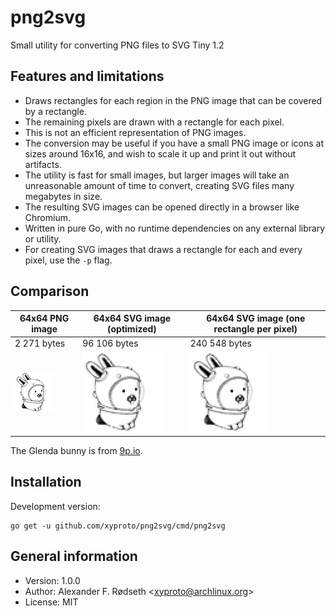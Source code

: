 # png2svg

Small utility for converting PNG files to SVG Tiny 1.2

## Features and limitations

* Draws rectangles for each region in the PNG image that can be covered by a rectangle.
* The remaining pixels are drawn with a rectangle for each pixel.
* This is not an efficient representation of PNG images.
* The conversion may be useful if you have a small PNG image or icons at sizes around 16x16, and wish to scale it up and print it out without artifacts.
* The utility is fast for small images, but larger images will take an unreasonable amount of time to convert, creating SVG files many megabytes in size.
* The resulting SVG images can be opened directly in a browser like Chromium.
* Written in pure Go, with no runtime dependencies on any external library or utility.
* For creating SVG images that draws a rectangle for each and every pixel, use the `-p` flag.

## Comparison

| 64x64 PNG image      | 64x64 SVG image (optimized) | 64x64 SVG image (one rectangle per pixel) |
| -------------------- | --------------------------- | ----------------------------------------- |
| 2 271 bytes          | 96 106 bytes                | 240 548 bytes                             |
| ![png](img/acme.png) | ![png](img/acme.svg)        | ![png](img/acme_singlepixel.svg)          |

The Glenda bunny is from [9p.io](https://9p.io/plan9/glenda.html).

## Installation

Development version:

    go get -u github.com/xyproto/png2svg/cmd/png2svg

## General information

* Version: 1.0.0
* Author: Alexander F. Rødseth &lt;xyproto@archlinux.org&gt;
* License: MIT
